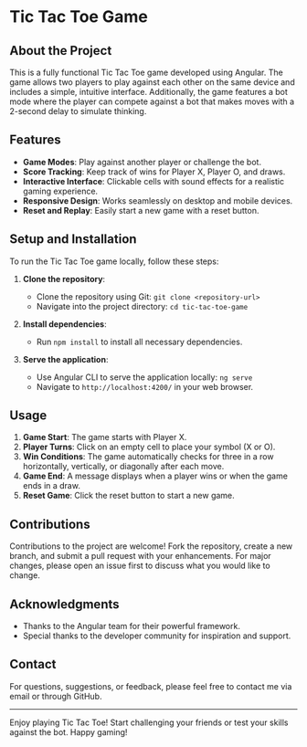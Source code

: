 # Tic Tac Toe Game

## About the Project
This is a fully functional Tic Tac Toe game developed using Angular. The game allows two players to play against each other on the same device and includes a simple, intuitive interface. Additionally, the game features a bot mode where the player can compete against a bot that makes moves with a 2-second delay to simulate thinking.

## Features
- **Game Modes**: Play against another player or challenge the bot.
- **Score Tracking**: Keep track of wins for Player X, Player O, and draws.
- **Interactive Interface**: Clickable cells with sound effects for a realistic gaming experience.
- **Responsive Design**: Works seamlessly on desktop and mobile devices.
- **Reset and Replay**: Easily start a new game with a reset button.

## Setup and Installation
To run the Tic Tac Toe game locally, follow these steps:
1. **Clone the repository**:
   - Clone the repository using Git: `git clone <repository-url>`
   - Navigate into the project directory: `cd tic-tac-toe-game`

2. **Install dependencies**:
   - Run `npm install` to install all necessary dependencies.

3. **Serve the application**:
   - Use Angular CLI to serve the application locally: `ng serve`
   - Navigate to `http://localhost:4200/` in your web browser.

## Usage
1. **Game Start**: The game starts with Player X.
2. **Player Turns**: Click on an empty cell to place your symbol (X or O).
3. **Win Conditions**: The game automatically checks for three in a row horizontally, vertically, or diagonally after each move.
4. **Game End**: A message displays when a player wins or when the game ends in a draw.
5. **Reset Game**: Click the reset button to start a new game.

## Contributions
Contributions to the project are welcome! Fork the repository, create a new branch, and submit a pull request with your enhancements. For major changes, please open an issue first to discuss what you would like to change.

## Acknowledgments
- Thanks to the Angular team for their powerful framework.
- Special thanks to the developer community for inspiration and support.

## Contact
For questions, suggestions, or feedback, please feel free to contact me via email or through GitHub.

---

Enjoy playing Tic Tac Toe! Start challenging your friends or test your skills against the bot. Happy gaming!